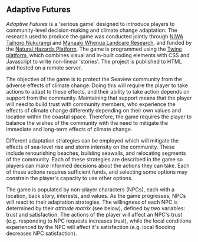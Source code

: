 ## Adaptive Futures

*Adaptive Futures* is a 'serious game' designed to introduce players to community-level decision-making and climate change adaptation. The research used to produce the game was conducted jointly through [NIWA Taihoro Nukurangi](http://www.niwa.co.nz) and [Manaaki Whenua Landcare Research](http://www.landcareresearch.co.nz), and funded by the [Natural Hazards Platform](http://www.naturalhazards.org.nz). The game is programmed using the [Twine platform](twinery.org), which combines visual and in-built coding elements with CSS and Javascript to write non-linear 'stories'. The project is published to HTML and hosted on a remote server.

The objective of the game is to protect the Seaview community from the adverse effects of climate change. Doing this will require the player to take actions to adapt to these effects, and their ability to take action depends on support from the community. Maintaining that support means that the player will need to build trust with community members, who experience the effects of climate change differently depending on their own values and location within the coastal space. Therefore, the game requires the player to balance the wishes of the community with the need to mitigate the immediate and long-term effects of climate change.

Different adaptation strategies can be employed which will mitigate the effects of sea-level rise and storm intensity on the community. These include renourishing beaches, building seawalls, and relocating segments of the community. Each of these strategies are described in the game so players can make informed decisions about the actions they can take. Each of these actions requires sufficient funds, and selecting some options may constrain the player's capacity to use other options.

The game is populated by non-player characters (NPCs), each with a location, back story, interests, and values. As the game progresses, NPCs will react to their  adaptation strategies. The willingness of each NPC is determined by their *attitude matrix* (see below), defined by two variables: trust and satisfaction. The actions of the player will affect an NPC's trust (e.g. responding to NPC requests increases trust), while the local conditions experienced by the NPC will affect it's satisfaction (e.g. local flooding decreases NPC satisfaction).

